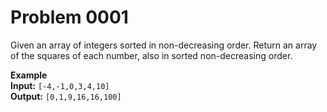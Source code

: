 # Problem 0001

Given an array of integers sorted in non-decreasing order.
Return an array of the squares of each number, also in sorted non-decreasing order.

**Example**\
**Input:** `[-4,-1,0,3,4,10]`\
**Output:** `[0,1,9,16,16,100]`
